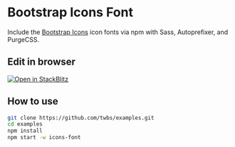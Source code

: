 # Bootstrap Icons Font

Include the [Bootstrap Icons](https://icons.getbootstrap.com) icon fonts via npm with Sass, Autoprefixer, and PurgeCSS.

## Edit in browser

[![Open in StackBlitz](https://developer.stackblitz.com/img/open_in_stackblitz.svg)](https://stackblitz.com/github/twbs/examples/tree/main?file=packages%2Ficons-font%2Findex.html)

## How to use

```sh
git clone https://github.com/twbs/examples.git
cd examples
npm install
npm start -w icons-font
```
